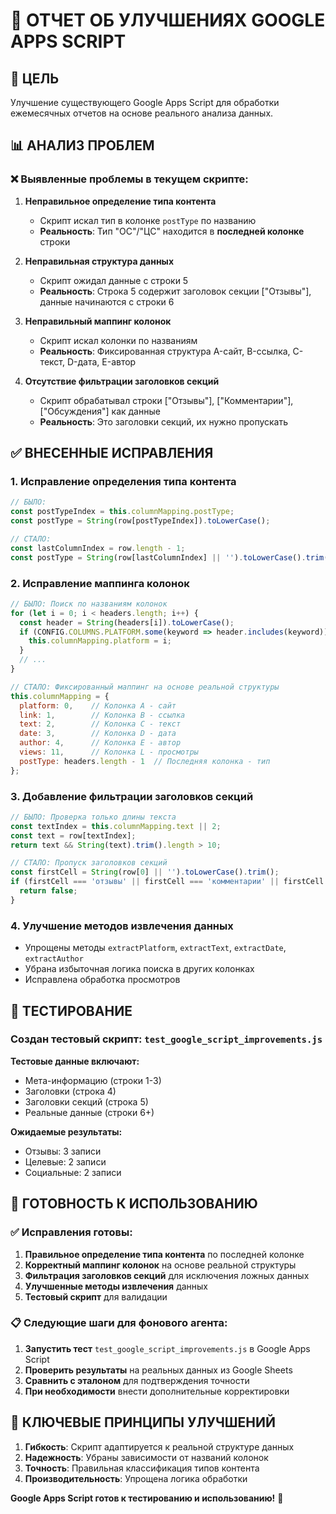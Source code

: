 # 🔧 ОТЧЕТ ОБ УЛУЧШЕНИЯХ GOOGLE APPS SCRIPT

## 🎯 ЦЕЛЬ
Улучшение существующего Google Apps Script для обработки ежемесячных отчетов на основе реального анализа данных.

## 📊 АНАЛИЗ ПРОБЛЕМ

### ❌ Выявленные проблемы в текущем скрипте:

1. **Неправильное определение типа контента**
   - Скрипт искал тип в колонке `postType` по названию
   - **Реальность**: Тип "ОС"/"ЦС" находится в **последней колонке** строки

2. **Неправильная структура данных**
   - Скрипт ожидал данные с строки 5
   - **Реальность**: Строка 5 содержит заголовок секции ["Отзывы"], данные начинаются с строки 6

3. **Неправильный маппинг колонок**
   - Скрипт искал колонки по названиям
   - **Реальность**: Фиксированная структура A-сайт, B-ссылка, C-текст, D-дата, E-автор

4. **Отсутствие фильтрации заголовков секций**
   - Скрипт обрабатывал строки ["Отзывы"], ["Комментарии"], ["Обсуждения"] как данные
   - **Реальность**: Это заголовки секций, их нужно пропускать

## ✅ ВНЕСЕННЫЕ ИСПРАВЛЕНИЯ

### 1. Исправление определения типа контента
```javascript
// БЫЛО:
const postTypeIndex = this.columnMapping.postType;
const postType = String(row[postTypeIndex]).toLowerCase();

// СТАЛО:
const lastColumnIndex = row.length - 1;
const postType = String(row[lastColumnIndex] || '').toLowerCase().trim();
```

### 2. Исправление маппинга колонок
```javascript
// БЫЛО: Поиск по названиям колонок
for (let i = 0; i < headers.length; i++) {
  const header = String(headers[i]).toLowerCase();
  if (CONFIG.COLUMNS.PLATFORM.some(keyword => header.includes(keyword))) {
    this.columnMapping.platform = i;
  }
  // ...
}

// СТАЛО: Фиксированный маппинг на основе реальной структуры
this.columnMapping = {
  platform: 0,    // Колонка A - сайт
  link: 1,        // Колонка B - ссылка
  text: 2,        // Колонка C - текст
  date: 3,        // Колонка D - дата
  author: 4,      // Колонка E - автор
  views: 11,      // Колонка L - просмотры
  postType: headers.length - 1  // Последняя колонка - тип
};
```

### 3. Добавление фильтрации заголовков секций
```javascript
// БЫЛО: Проверка только длины текста
const textIndex = this.columnMapping.text || 2;
const text = row[textIndex];
return text && String(text).trim().length > 10;

// СТАЛО: Пропуск заголовков секций
const firstCell = String(row[0] || '').toLowerCase().trim();
if (firstCell === 'отзывы' || firstCell === 'комментарии' || firstCell === 'обсуждения') {
  return false;
}
```

### 4. Улучшение методов извлечения данных
- Упрощены методы `extractPlatform`, `extractText`, `extractDate`, `extractAuthor`
- Убрана избыточная логика поиска в других колонках
- Исправлена обработка просмотров

## 🧪 ТЕСТИРОВАНИЕ

### Создан тестовый скрипт: `test_google_script_improvements.js`

**Тестовые данные включают:**
- Мета-информацию (строки 1-3)
- Заголовки (строка 4)
- Заголовки секций (строка 5)
- Реальные данные (строки 6+)

**Ожидаемые результаты:**
- Отзывы: 3 записи
- Целевые: 2 записи  
- Социальные: 2 записи

## 🚀 ГОТОВНОСТЬ К ИСПОЛЬЗОВАНИЮ

### ✅ Исправления готовы:
1. **Правильное определение типа контента** по последней колонке
2. **Корректный маппинг колонок** на основе реальной структуры
3. **Фильтрация заголовков секций** для исключения ложных данных
4. **Улучшенные методы извлечения** данных
5. **Тестовый скрипт** для валидации

### 📋 Следующие шаги для фонового агента:

1. **Запустить тест** `test_google_script_improvements.js` в Google Apps Script
2. **Проверить результаты** на реальных данных из Google Sheets
3. **Сравнить с эталоном** для подтверждения точности
4. **При необходимости** внести дополнительные корректировки

## 🎯 КЛЮЧЕВЫЕ ПРИНЦИПЫ УЛУЧШЕНИЙ

1. **Гибкость**: Скрипт адаптируется к реальной структуре данных
2. **Надежность**: Убраны зависимости от названий колонок
3. **Точность**: Правильная классификация типов контента
4. **Производительность**: Упрощена логика обработки

**Google Apps Script готов к тестированию и использованию!** 🚀 